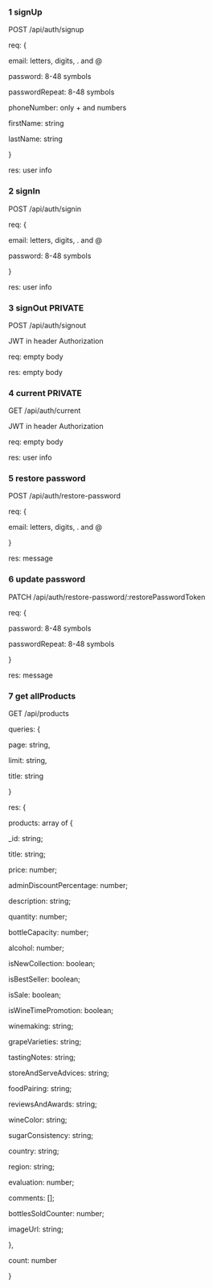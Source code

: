 ### 1 signUp

POST /api/auth/signup

req: {

  email: letters, digits, . and @
  
  password: 8-48 symbols

  passwordRepeat: 8-48 symbols
  
  phoneNumber: only + and numbers
  
  firstName: string
  
  lastName: string
  
}

res: user info

### 2 signIn

POST /api/auth/signin

req: {

  email: letters, digits, . and @
  
  password: 8-48 symbols
  
}

res: user info

### 3 signOut PRIVATE

POST /api/auth/signout

JWT in header Authorization

req: empty body

res: empty body

### 4 current PRIVATE

GET /api/auth/current

JWT in header Authorization

req: empty body

res: user info

### 5 restore password

POST /api/auth/restore-password

req: {

  email: letters, digits, . and @
  
}

res: message

### 6 update password

PATCH /api/auth/restore-password/:restorePasswordToken

req: {

  password: 8-48 symbols

  passwordRepeat: 8-48 symbols
  
}

res: message

### 7 get allProducts

GET /api/products

queries: {

page: string,

limit: string,

title: string

}

res: {

products: array of {

  _id: string;

  title: string;
  
  price: number;
  
  adminDiscountPercentage: number;
  
  description: string;
  
  quantity: number;
  
  bottleCapacity: number;
  
  alcohol: number;
  
  isNewCollection: boolean;
  
  isBestSeller: boolean;
  
  isSale: boolean;
  
  isWineTimePromotion: boolean;
  
  winemaking: string;
  
  grapeVarieties: string;
  
  tastingNotes: string;
  
  storeAndServeAdvices: string;
  
  foodPairing: string;
  
  reviewsAndAwards: string;
  
  wineColor: string;
  
  sugarConsistency: string;
  
  country: string;
  
  region: string;
  
  evaluation: number;
  
  comments: [];
  
  bottlesSoldCounter: number;
  
  imageUrl: string;
  
},

count: number

}
